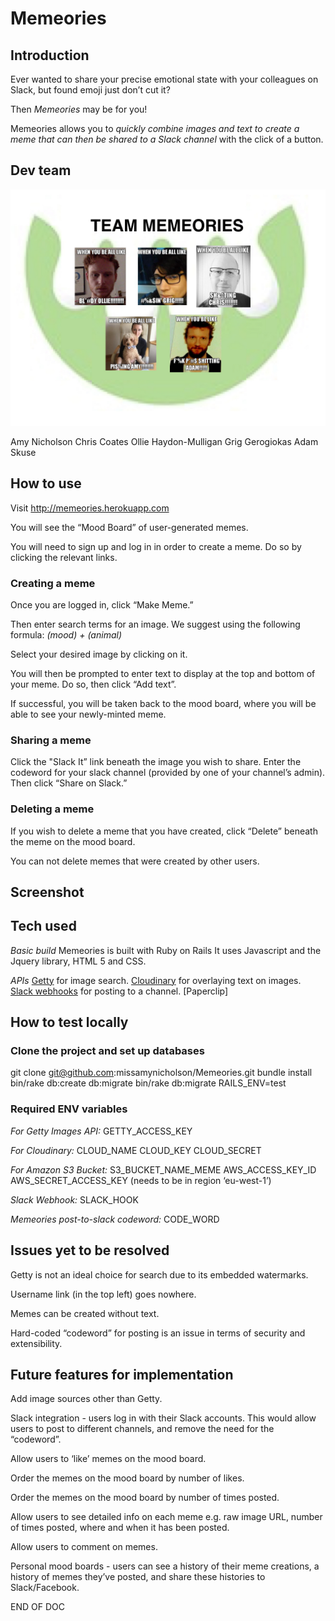 # Memeories

## Introduction

Ever wanted to share your precise emotional state with your colleagues on Slack, but found emoji just don’t cut it?

Then *Memeories* may be for you!

Memeories allows you to *quickly combine images and text to create a meme that can then be shared to a Slack channel* with the click of a button.


## Dev team
![Dev team group shot](/images/team.jpg)

Amy Nicholson
Chris Coates
Ollie Haydon-Mulligan
Grig Gerogiokas
Adam Skuse


## How to use

Visit http://memeories.herokuapp.com

You will see the “Mood Board” of user-generated memes.

You will need to sign up and log in in order to create a meme. Do so by clicking the relevant links.

### Creating a meme

Once you are logged in, click “Make Meme.”

Then enter search terms for an image. We suggest using the following formula:
_(mood) + (animal)_

Select your desired image by clicking on it.

You will then be prompted to enter text to display at the top and bottom of your meme. Do so, then click “Add text”.

If successful, you will be taken back to the mood board, where you will be able to see your newly-minted meme.

### Sharing a meme

Click the "Slack It” link beneath the image you wish to share. Enter the codeword for your slack channel (provided by one of your channel’s admin). Then click “Share on Slack.”

### Deleting a meme

If you wish to delete a meme that you have created, click “Delete” beneath the meme on the mood board.

You can not delete memes that were created by other users.


## Screenshot



## Tech used

*Basic build*
Memeories is built with Ruby on Rails
It uses Javascript and the Jquery library, HTML 5 and CSS.


*APIs*
[Getty](http://developers.gettyimages.com/) for image search.
[Cloudinary](http://cloudinary.com/documentation/api_and_access_identifiers) for overlaying text on images.
[Slack webhooks](https://api.slack.com/incoming-webhooks) for posting to a channel.
[Paperclip]


## How to test locally

### Clone the project and set up databases
git clone git@github.com:missamynicholson/Memeories.git
bundle install
bin/rake db:create db:migrate
bin/rake db:migrate RAILS_ENV=test

### Required ENV variables

*For Getty Images API:*
GETTY_ACCESS_KEY

*For Cloudinary:*
CLOUD_NAME
CLOUD_KEY
CLOUD_SECRET

*For Amazon S3 Bucket:*
S3_BUCKET_NAME_MEME
AWS_ACCESS_KEY_ID
AWS_SECRET_ACCESS_KEY (needs to be in region ‘eu-west-1’)

*Slack Webhook:*
SLACK_HOOK

*Memeories post-to-slack codeword:*
CODE_WORD


## Issues yet to be resolved

Getty is not an ideal choice for search due to its embedded watermarks.

Username link (in the top left) goes nowhere.

Memes can be created without text.

Hard-coded “codeword” for posting is an issue in terms of security and extensibility.


## Future features for implementation

Add image sources other than Getty.

Slack integration - users log in with their Slack accounts. This would allow users to post to different channels, and remove the need for the “codeword”.

Allow users to ‘like’ memes on the mood board.

Order the memes on the mood board by number of likes.

Order the memes on the mood board by number of times posted.

Allow users to see detailed info on each meme e.g. raw image URL, number of times posted, where and when it has been posted.

Allow users to comment on memes.

Personal mood boards - users can see a history of their meme creations, a history of memes they’ve posted, and share these histories to Slack/Facebook.

END OF DOC
